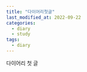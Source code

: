 ```yaml
---
title: "다이어리첫글"
last_modified_at: 2022-09-22
categories:
  - diary
  - study
tags:
  - diary
---
```


다이어리 첫 글
